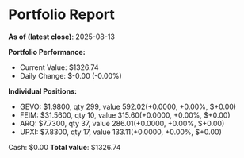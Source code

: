 # Portfolio Report
**As of (latest close)**: 2025-08-13

**Portfolio Performance:**
- Current Value: $1326.74
- Daily Change: $-0.00 (-0.00%)

**Individual Positions:**
- GEVO: $1.9800, qty 299, value $592.02 ($+0.0000, +0.00%, $+0.00)
- FEIM: $31.5600, qty 10, value $315.60 ($+0.0000, +0.00%, $+0.00)
- ARQ: $7.7300, qty 37, value $286.01 ($+0.0000, +0.00%, $+0.00)
- UPXI: $7.8300, qty 17, value $133.11 ($+0.0000, +0.00%, $+0.00)

Cash: $0.00
**Total value**: $1326.74
